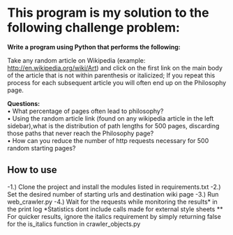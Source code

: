 <b><h1>This program is my solution to the following challenge problem:</h1></b>

<b>Write a program using Python that performs the following:</b>    
  
Take any random article on Wikipedia (example: http://en.wikipedia.org/wiki/Art) and click on the first link
on the main body of the article that is not within parenthesis or italicized; If you repeat this process for each
subsequent article you will often end up on the Philosophy page.  
  
<b>Questions:</b>   
• What percentage of pages often lead to philosophy?  
• Using the random article link (found on any wikipedia article in the left sidebar),what is the distribution of
path lengths for 500 pages, discarding those paths that never reach the Philosophy page?  
• How can you reduce the number of http requests necessary for 500 random starting pages? 

<h2> How to use </h2>
-1.) Clone the project and install the modules listed in requirements.txt  
-2.) Set the desired number of starting urls and destination wiki page  
-3.) Run web_crawler.py  
-4.) Wait for the requests while monitoring the results* in the print log  
 *Statistics dont include calls made for external style sheets  
 ** For quicker results, ignore the italics requirement by simply returning false 
 for the is_italics function in crawler_objects.py
